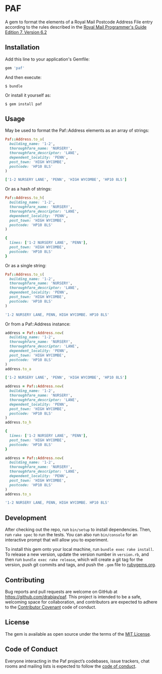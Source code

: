 # PAF

A gem to format the elements of a Royal Mail Postcode Address File entry according to the rules described in the [Royal Mail Programmer's Guide Edition 7, Version 6.2](https://www.poweredbypaf.com/wp-content/uploads/2024/11/Latest-Programmers_guide_Edition-7-Version-6-2.pdf)

## Installation

Add this line to your application's Gemfile:

```ruby
gem 'paf'
```

And then execute:

    $ bundle

Or install it yourself as:

    $ gem install paf

## Usage

May be used to format the Paf::Address elements as an array of strings:

```ruby
Paf::Address.to_a(
  building_name: '1-2',
  thoroughfare_name: 'NURSERY',
  thoroughfare_descriptor: 'LANE',
  dependent_locality: 'PENN',
  post_town: 'HIGH WYCOMBE',
  postcode: 'HP10 8LS'
)

['1-2 NURSERY LANE', 'PENN', 'HIGH WYCOMBE', 'HP10 8LS']
```

Or as a hash of strings:

```ruby
Paf::Address.to_h(
  building_name: '1-2',
  thoroughfare_name: 'NURSERY',
  thoroughfare_descriptor: 'LANE',
  dependent_locality: 'PENN',
  post_town: 'HIGH WYCOMBE',
  postcode: 'HP10 8LS'
)

{
  lines: ['1-2 NURSERY LANE', 'PENN'],
  post_town: 'HIGH WYCOMBE',
  postcode: 'HP10 8LS'
}
```

Or as a single string:

```ruby
Paf::Address.to_s(
  building_name: '1-2',
  thoroughfare_name: 'NURSERY',
  thoroughfare_descriptor: 'LANE',
  dependent_locality: 'PENN',
  post_town: 'HIGH WYCOMBE',
  postcode: 'HP10 8LS'
)

'1-2 NURSERY LANE, PENN, HIGH WYCOMBE. HP10 8LS'
```

Or from a Paf::Address instance:

```ruby
address = Paf::Address.new(
  building_name: '1-2',
  thoroughfare_name: 'NURSERY',
  thoroughfare_descriptor: 'LANE',
  dependent_locality: 'PENN',
  post_town: 'HIGH WYCOMBE',
  postcode: 'HP10 8LS'
)
address.to_a

['1-2 NURSERY LANE', 'PENN', 'HIGH WYCOMBE', 'HP10 8LS']

address = Paf::Address.new(
  building_name: '1-2',
  thoroughfare_name: 'NURSERY',
  thoroughfare_descriptor: 'LANE',
  dependent_locality: 'PENN',
  post_town: 'HIGH WYCOMBE',
  postcode: 'HP10 8LS'
)
address.to_h

{
  lines: ['1-2 NURSERY LANE', 'PENN'],
  post_town: 'HIGH WYCOMBE',
  postcode: 'HP10 8LS'
}

address = Paf::Address.new(
  building_name: '1-2',
  thoroughfare_name: 'NURSERY',
  thoroughfare_descriptor: 'LANE',
  dependent_locality: 'PENN',
  post_town: 'HIGH WYCOMBE',
  postcode: 'HP10 8LS'
)
address.to_s

'1-2 NURSERY LANE, PENN, HIGH WYCOMBE. HP10 8LS'
```

## Development

After checking out the repo, run `bin/setup` to install dependencies. Then, run `rake spec` to run the tests. You can also run `bin/console` for an interactive prompt that will allow you to experiment.

To install this gem onto your local machine, run `bundle exec rake install`. To release a new version, update the version number in `version.rb`, and then run `bundle exec rake release`, which will create a git tag for the version, push git commits and tags, and push the `.gem` file to [rubygems.org](https://rubygems.org).

## Contributing

Bug reports and pull requests are welcome on GitHub at https://github.com/drabjay/paf. This project is intended to be a safe, welcoming space for collaboration, and contributors are expected to adhere to the [Contributor Covenant](http://contributor-covenant.org) code of conduct.

## License

The gem is available as open source under the terms of the [MIT License](http://opensource.org/licenses/MIT).

## Code of Conduct

Everyone interacting in the Paf project’s codebases, issue trackers, chat rooms and mailing lists is expected to follow the [code of conduct](https://github.com/drabjayc/paf/blob/master/CODE_OF_CONDUCT.md).
